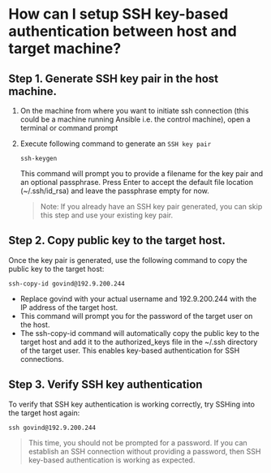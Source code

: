 # How can I setup SSH key-based authentication between host and target machine?

## Step 1. Generate SSH key pair in the host machine.

1. On the machine from where you want to initiate ssh connection (this could be a machine running Ansible i.e. the control machine), open a terminal or command prompt
2. Execute following command to generate an `SSH key pair`
    ```
    ssh-keygen
    ```

    This command will prompt you to provide a filename for the key pair and an optional passphrase. Press Enter to accept the default file location (~/.ssh/id_rsa) and leave the passphrase empty for now.

    > Note: If you already have an SSH key pair generated, you can skip this step and use your existing key pair.

## Step 2. Copy public key to the target host.

Once the key pair is generated, use the following command to copy the public key to the target host:

```
ssh-copy-id govind@192.9.200.244
```

- Replace govind with your actual username and 192.9.200.244 with the IP address of the target host.
- This command will prompt you for the password of the target user on the host.
- The ssh-copy-id command will automatically copy the public key to the target host and add it to the authorized_keys file in the ~/.ssh directory of the target user. This enables key-based authentication for SSH connections.

## Step 3. Verify SSH key authentication

To verify that SSH key authentication is working correctly, try SSHing into the target host again:

```
ssh govind@192.9.200.244
```

> This time, you should not be prompted for a password. If you can establish an SSH connection without providing a password, then SSH key-based authentication is working as expected.
